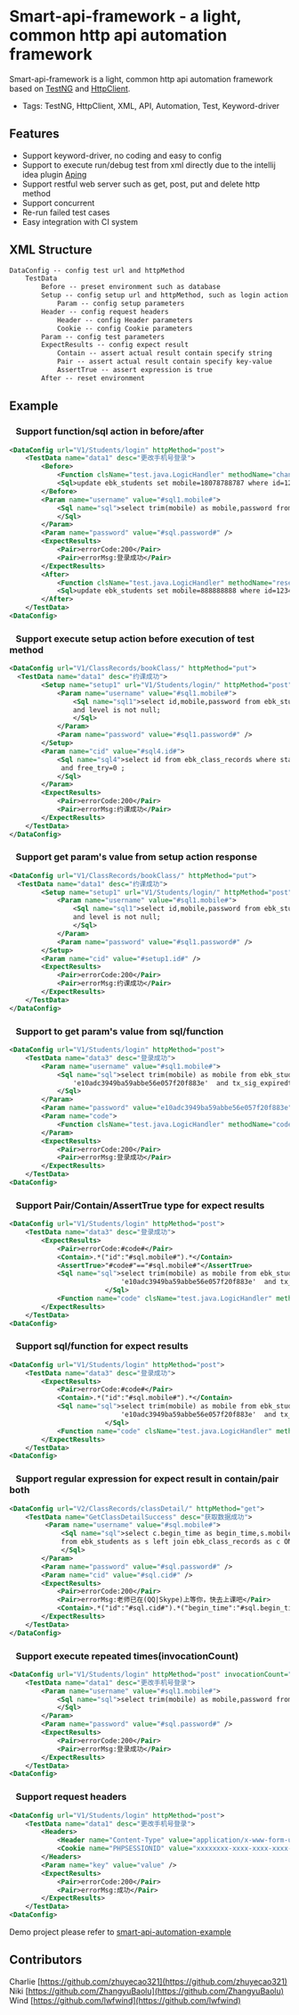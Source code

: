 # Smart-api-framework - a light, common http api automation framework

Smart-api-framework is a light, common http api automation framework based on [TestNG](http://testng.org/doc/index.html) and [HttpClient](http://hc.apache.org/httpcomponents-client-ga/).

* Tags: TestNG, HttpClient, XML, API, Automation, Test, Keyword-driver

## Features

* Support keyword-driver, no coding and easy to config
* Support to execute run/debug test from xml directly due to the intellij idea plugin [Aping](https://github.com/lwfwind/aping)
* Support restful web server such as get, post, put and delete http method
* Support concurrent
* Re-run failed test cases
* Easy integration with CI system

## XML Structure
```xml
DataConfig -- config test url and httpMethod
    TestData
        Before -- preset environment such as database
        Setup -- config setup url and httpMethod, such as login action
            Param -- config setup parameters
        Header -- config request headers 
            Header -- config Header parameters
            Cookie -- config Cookie parameters
        Param -- config test parameters
        ExpectResults -- config expect result
            Contain	-- assert actual result contain specify string
            Pair -- assert actual result contain specify key-value
            AssertTrue -- assert expression is true
        After -- reset environment
```
## Example
### &nbsp;&nbsp; Support function/sql action in before/after
```xml
<DataConfig url="V1/Students/login" httpMethod="post">
    <TestData name="data1" desc="更改手机号登录">
        <Before>
            <Function clsName="test.java.LogicHandler" methodName="changeStudentsMobile"/>
            <Sql>update ebk_students set mobile=18078788787 where id=123456;</Sql>
        </Before>
        <Param name="username" value="#sql1.mobile#">
            <Sql name="sql">select trim(mobile) as mobile,password from ebk_students where id=123456;
            </Sql>
        </Param>
        <Param name="password" value="#sql.password#" />
        <ExpectResults>
            <Pair>errorCode:200</Pair>
            <Pair>errorMsg:登录成功</Pair>
        </ExpectResults>
        <After>
            <Function clsName="test.java.LogicHandler" methodName="resertStudentMobile"/>
            <Sql>update ebk_students set mobile=888888888 where id=123456;</Sql>
        </After>
    </TestData>
<DataConfig>
```

### &nbsp;&nbsp; Support execute setup action before execution of test method
```xml
<DataConfig url="V1/ClassRecords/bookClass/" httpMethod="put">
  <TestData name="data1" desc="约课成功">
        <Setup name="setup1" url="V1/Students/login/" httpMethod="post">
            <Param name="username" value="#sql1.mobile#">
                <Sql name="sql1">select id,mobile,password from ebk_students where status=1 and acoin>100 
                and level is not null;
                </Sql>
            </Param>
            <Param name="password" value="#sql1.password#" />
        </Setup>
        <Param name="cid" value="#sql4.id#">
            <Sql name="sql4">select id from ebk_class_records where status=0 and begin_time>unix_timestamp()
             and free_try=0 ;
            </Sql>
        </Param>
        <ExpectResults>
            <Pair>errorCode:200</Pair>
            <Pair>errorMsg:约课成功</Pair>
        </ExpectResults>
    </TestData>
</DataConfig>
```

### &nbsp;&nbsp; Support get param's value from setup action response
```xml
<DataConfig url="V1/ClassRecords/bookClass/" httpMethod="put">
  <TestData name="data1" desc="约课成功">
        <Setup name="setup1" url="V1/Students/login/" httpMethod="post">
            <Param name="username" value="#sql1.mobile#">
                <Sql name="sql1">select id,mobile,password from ebk_students where status=1 and acoin>100 
                and level is not null;
                </Sql>
            </Param>
            <Param name="password" value="#sql1.password#" />
        </Setup>
        <Param name="cid" value="#setup1.id#" />
        <ExpectResults>
            <Pair>errorCode:200</Pair>
            <Pair>errorMsg:约课成功</Pair>
        </ExpectResults>
    </TestData>
</DataConfig>
```

### &nbsp;&nbsp; Support to get param's value from sql/function
```xml
<DataConfig url="V1/Students/login" httpMethod="post">
    <TestData name="data3" desc="登录成功">
        <Param name="username" value="#sql1.mobile#">
            <Sql name="sql">select trim(mobile) as mobile from ebk_students where password =
                'e10adc3949ba59abbe56e057f20f883e'  and tx_sig_expiredtime> curdate()+86400;
            </Sql>
        </Param>
        <Param name="password" value="e10adc3949ba59abbe56e057f20f883e" />
        <Param name="code">
            <Function clsName="test.java.LogicHandler" methodName="codeGenerator" />
        </Param>
        <ExpectResults>
            <Pair>errorCode:200</Pair>
            <Pair>errorMsg:登录成功</Pair>
        </ExpectResults>
    </TestData>  
<DataConfig>
```

### &nbsp;&nbsp; Support Pair/Contain/AssertTrue type for expect results
```xml
<DataConfig url="V1/Students/login" httpMethod="post">
    <TestData name="data3" desc="登录成功">
        <ExpectResults>
            <Pair>errorCode:#code#</Pair>
            <Contain>.*("id":"#sql.mobile#").*</Contain>
            <AssertTrue>"#code#"=="#sql.mobile#"</AssertTrue>
            <Sql name="sql">select trim(mobile) as mobile from ebk_students where password =
                            'e10adc3949ba59abbe56e057f20f883e'  and tx_sig_expiredtime> curdate()+86400;
                        </Sql>
            <Function name="code" clsName="test.java.LogicHandler" methodName="codeGenerator" />
        </ExpectResults>
    </TestData>  
<DataConfig>
```

### &nbsp;&nbsp; Support sql/function for expect results
```xml
<DataConfig url="V1/Students/login" httpMethod="post">
    <TestData name="data3" desc="登录成功">
        <ExpectResults>
            <Pair>errorCode:#code#</Pair>
            <Contain>.*("id":"#sql.mobile#").*</Contain>
            <Sql name="sql">select trim(mobile) as mobile from ebk_students where password =
                            'e10adc3949ba59abbe56e057f20f883e'  and tx_sig_expiredtime> curdate()+86400;
                        </Sql>
            <Function name="code" clsName="test.java.LogicHandler" methodName="codeGenerator" />
        </ExpectResults>
    </TestData>  
<DataConfig>
```

### &nbsp;&nbsp; Support regular expression for expect result in contain/pair both 
```xml
<DataConfig url="V2/ClassRecords/classDetail/" httpMethod="get">
    <TestData name="GetClassDetailSuccess" desc="获取数据成功">
         <Param name="username" value="#sql.mobile#">
             <Sql name="sql">select c.begin_time as begin_time,s.mobile as mobile ,password,c.id as cid 
             from ebk_students as s left join ebk_class_records as c ON s.id = c.sid limit 100;
             </Sql>
        </Param>
        <Param name="password" value="#sql.password#" />
        <Param name="cid" value="#sql.cid#" />
        <ExpectResults>
            <Pair>errorCode:200</Pair>
            <Pair>errorMsg:老师已在(QQ|Skype)上等你，快去上课吧</Pair>
            <Contain>.*("id":"#sql.cid#").*("begin_time":"#sql.begin_time#").*</Contain>
        </ExpectResults>
    </TestData>
</DataConfig>
```

### &nbsp;&nbsp; Support execute repeated times(invocationCount)
```xml
<DataConfig url="V1/Students/login" httpMethod="post" invocationCount="2000">
    <TestData name="data1" desc="更改手机号登录">
        <Param name="username" value="#sql1.mobile#">
            <Sql name="sql">select trim(mobile) as mobile,password from ebk_students where id=123456;
            </Sql>
        </Param>
        <Param name="password" value="#sql.password#" />
        <ExpectResults>
            <Pair>errorCode:200</Pair>
            <Pair>errorMsg:登录成功</Pair>
        </ExpectResults>
    </TestData>
<DataConfig>
```

### &nbsp;&nbsp; Support request headers
```xml
<DataConfig url="V1/Students/login" httpMethod="post">
    <TestData name="data1" desc="更改手机号登录">
        <Headers>
            <Header name="Content-Type" value="application/x-www-form-urlencoded;charset=UTF-8" />
            <Cookie name="PHPSESSIONID" value="xxxxxxxx-xxxx-xxxx-xxxx-xxxxxxxxxxxx" />
        </Headers>
        <Param name="key" value="value" />
        <ExpectResults>
            <Pair>errorCode:200</Pair>
            <Pair>errorMsg:成功</Pair>
        </ExpectResults>
    </TestData>
<DataConfig>
```

Demo project please refer to  [smart-api-automation-example](https://github.com/lwfwind/smart-api-automation-example)

## Contributors
   Charlie [https://github.com/zhuyecao321](https://github.com/zhuyecao321)<br/>
   Niki    [https://github.com/ZhangyuBaolu](https://github.com/ZhangyuBaolu)<br/>
   Wind    [https://github.com/lwfwind](https://github.com/lwfwind)<br/>